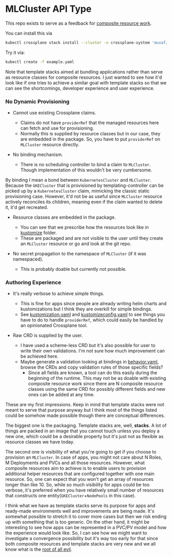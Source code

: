 # MLCluster API Type

This repo exists to serve as a feedback for [composite resource work](https://github.com/crossplane/crossplane/pull/1163).

You can install this via
```bash
kubectl crossplane stack install --cluster -n crossplane-system 'muvaf/gke-mlcluster:v0.0.1' mlcluster
```

Try it via:
```bash
kubectl create -f example.yaml
```

Note that template stacks aimed at bundling applications rather than serve as resource classes for composite resources.
I just wanted to see how it'd look like if one tries to achieve a similar goal with template stacks so that we can see the shortcomings, developer experience and user experience.

### No Dynamic Provisioning

* Cannot use existing Crossplane claims.
  * Claims do not have `providerRef` that the managed resources here can fetch and use for provisioning.
  * Normally this is supplied by resource classes but in our case, they are embedded in the package. So, you have to put `providerRef` on `MLCluster` resource directly.

* No binding mechanism.
  * There is no scheduling controller to bind a claim to `MLCluster`. Though implementation of this wouldn't be very cumbersome.

By binding I mean a bond between `KubernetesCluster` and `MLCluster`. Because the `GKECluster` that is provisioned by templating-controller can be picked up by a `KubernetesCluster` claim, mimicking the classic static provisioning case. However, it'd not be as useful since `MLCluster` resource actively reconciles its children, meaning even if the claim wanted to delete it, it'd get recreated.

* Resource classes are embedded in the package.
  * You can see that we prescribe how the resources look like in [kustomize](kustomize) folder.
  * These are packaged and are not visible to the user until they create an `MLCluster` resource or go and look at the git repo.

* No secret propagation to the namespace of `MLCluster` (if it was namespaced).
  * This is probably doable but currently not possible.

### Authoring Experience

* It's really verbose to achieve simple things.
  * This is fine for apps since people are already writing helm charts and kustomizations but I think they are overkill for simple bindings.
  * See [kustomization.yaml](kustomize/kustomization.yaml) and [kustomizeconfig.yaml](kustomize/kustomizeconfig.yaml) to see things you have to do to handle `providerRef`, which could easily be handled by an opinionated Crossplane tool.
  
* Raw CRD is supplied by the user.
  * I have used a scheme-less CRD but it's also possible for user to write their own validations. I'm not sure how much improvement can be achieved here.
  * Maybe generate a validation looking at bindings in [behavior.yaml](.registry/behavior.yaml), browse the CRDs and copy validation rules of those specific fields?
    * Since all fields are known, a tool can do this easily during the beginning of the runtime. This may not be as doable with existing composite resource work since there are N composite resource classes using the same CRD for possibly different fields and new ones can be added at any time.


These are my first impressions. Keep in mind that template stacks were not meant to serve that purpose anyway but I think most of the things listed could be somehow made possible though there are conceptual differences.

The biggest one is the packaging. Template stacks are, well, **stacks**. A lot of things are packed in an image that you cannot touch unless you deploy a new one, which could be a desirable property but it's just not as flexible as resource classes we have today.

The second one is visibility of what you're going to get if you choose to provision an `MLCluster`. In case of apps, you might not care about N Roles, M Deployments and PVCs and all those resources. However, what composite resources aim to achieve is to enable users to provision additional helper resources that are configured together with one main resource. So, one can expect that you won't get an array of resources longer than like 10. So, while so much visibility for apps could be too verbose, it's preferred when you have relatively small number of resources that constructs one entity(`GKECluster`+`NodePools` in this case). 

I think what we have as template stacks serve its purpose for apps and ready-made environments well and improvements are being made. It's somewhat possible to stretch it to cover more cases but then we risk ending up with something that is too generic. On the other hand, it might be interesting to see how apps can be represented in a PVC/PV model and how the experience would look like. So, I can see how we might want to investigate a convergence possibility but it's way too early for that since both composite resources and template stacks are very new and we all know what is the [root of all evil](https://wiki.c2.com/?PrematureOptimization).
